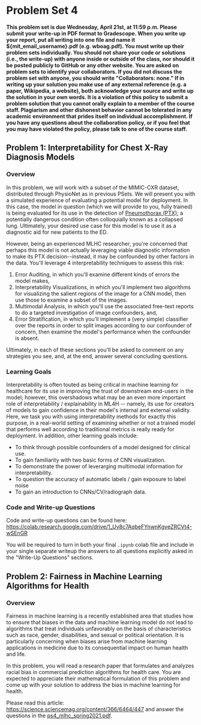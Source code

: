 # Problem Set 4


**This problem set is due Wednesday, April 21st, at 11:59 p.m. Please submit your write-up in PDF format to Gradescope. When you write up your report, put all writing into one file and name it ${mit_email_username}.pdf (e.g. wboag.pdf). You must write up their problem sets individually. You should not share your code or solutions (i.e., the write-up) with anyone inside or outside of the class, nor should it be posted publicly to GitHub or any other website. You are asked on problem sets to identify your collaborators. If you did not discuss the problem set with anyone, you should write "Collaborators: none." If in writing up your solution you make use of any external reference (e.g. a paper, Wikipedia, a website), both acknowledge your source and write up the solution in your own words. It is a violation of this policy to submit a problem solution that you cannot orally explain to a member of the course staff. Plagiarism and other dishonest behavior cannot be tolerated in any academic environment that prides itself on individual accomplishment. If you have any questions about the collaboration policy, or if you feel that you may have violated the policy, please talk to one of the course staff.**


## Problem 1: Interpretability for Chest X-Ray Diagnosis Models
### Overview

In this problem, we will work with a subset of the MIMIC-CXR dataset, distributed through PhysioNet as in
previous PSets. We will present you with a simulated experience of evaluating a potential model for deployment. In
this case, the model in question (which we will provide to you, fully trained) is being evaluated for its use
in the detection of [Pneumothorax (PTX)](https://en.wikipedia.org/wiki/Pneumothorax); a potentially dangerous
condition often colloquially known as a collapsed lung. Ultimately, your desired use case for this model is to
use it as a diagnostic aid for new patients to the ED.



However, being an experienced MLHC researcher, you're concerned that perhaps this model is not actually
leveraging viable diagnostic information to make its PTX decision--instead, it may be confounded by other
factors in the data. You'll leverage 4 interpretability techniques to assess this risk:
  1. Error Auditing, in which you'll examine different kinds of errors the model makes,
  2. Interpretability Visualizations, in which you'll implement two algorithms for visualizing the salient
     regions of the image for a CNN model, then use those to examine a subset of the images.
  3. Multimodal Analysis, in which you'll use the associated free-text reports to do a targeted investigation
     of image confounders, and,
  4. Error Stratification, in which you'll implement a (very simple) classifier over the reports in order to
     split images according to our confounder of concern, then examine the model's performance when the
     confounder is absent.

Ultimately, in each of these sections you'll be asked to comment on any strategies you see, and, at the end,
answer several concluding questions.

### Learning Goals
Interpretability is often touted as being critical in machine learning for healthcare for its use in improving
the trust of downstream end-users in the model; however, this overshadows what may be an even more important
role of interpretability / explainability in ML4H -- namely, its use for creators of models to gain confidence
in their model's internal and external validity. Here, we task you with using interpretability methods for
exactly this purpose, in a real-world setting of examining whether or not a trained model that performs well
according to traditional metrics is really ready for deployment. In addition, other learning goals include:
  * To think through possible confounders of a model designed for clinical use.
  * To gain familiarity with two basic forms of CNN visualization.
  * To demonstrate the power of leverarging multimodal information for interpretability.
  * To question the accuracy of automatic labels / gain exposure to label noise
  * To gain an introduction to CNNs/CV/radiograph data.

### Code and Write-up Questions
Code and write-up questions can be found here: https://colab.research.google.com/drive/1_Uv8c7AqbeFYnwnKgyeZRCVt4-wSEnGR

You will be required to turn in both your final `.ipynb` colab file and include in your single separate writeup
the answers to all questions explicitly asked in the "Write-Up Questions" sections.


## Problem 2: Fairness in Machine Learning Algorithms for Health
### Overview
Fairness in machine learning is a recently established area that studies how to ensure that biases in the data and machine learning model do not lead to algorithms that treat individuals unfavorably on the basis of characteristics such as race, gender, disabilities, and sexual or political orientation. It is particularly concerning when biases arise from machine learning applications in medicine due to its consequential impact on human health and life. 

In this problem, you will read a research paper that formulates and analyzes racial bias in commercial prediction algorithms for health care. You are expected to appreciate their mathematical formulation of this problem and come up with your solution to address the bias in machine learning for health.

Please read this article: https://science.sciencemag.org/content/366/6464/447 and answer the questions in the [ps4_mlhc_spring2021.pdf](https://github.com/mlhcmit/psets/blob/master/2021/pset4/ps4_mlhc_spring2021.pdf).
